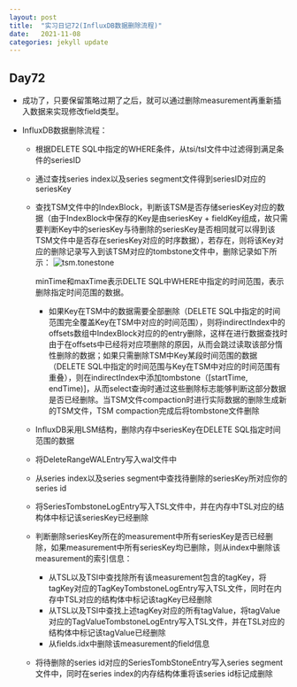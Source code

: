 ```yaml
---
layout: post
title:  "实习日记72(InfluxDB数据删除流程)"
date:   2021-11-08
categories: jekyll update
---
```


## Day72

- 成功了，只要保留策略过期了之后，就可以通过删除measurement再重新插入数据来实现修改field类型。

- InfluxDB数据删除流程：

  - 根据DELETE SQL中指定的WHERE条件，从tsi/tsl文件中过滤得到满足条件的seriesID

  - 通过查找series index以及series segment文件得到seriesID对应的seriesKey

  - 查找TSM文件中的IndexBlock，判断该TSM是否存储seriesKey对应的数据（由于IndexBlock中保存的Key是由seriesKey + fieldKey组成，故只需要判断Key中的seriesKey与待删除的seriesKey是否相同就可以得到该TSM文件中是否存在seriesKey对应的时序数据），若存在，则将该Key对应的删除记录写入到该TSM对应的tombstone文件中，删除记录如下所示：
    ![tsm.tonestone](https://img-blog.csdnimg.cn/20200113200055880.jpg?x-oss-process=image/watermark,type_ZmFuZ3poZW5naGVpdGk,shadow_10,text_aHR0cHM6Ly9ibG9nLmNzZG4ubmV0L3UwMTI3OTQ5MTU=,size_16,color_FFFFFF,t_70)

    minTime和maxTime表示DELTE SQL中WHERE中指定的时间范围，表示删除指定时间范围的数据。

    - 如果Key在TSM中的数据需要全部删除（DELETE SQL中指定的时间范围完全覆盖Key在TSM中对应的时间范围），则将indirectIndex中的offsets数组中IndexBlock对应的的entry删除，这样在进行数据查找时由于在offsets中已经将对应项删除的原因，从而会跳过读取该部分惰性删除的数据；如果只需删除TSM中Key某段时间范围的数据（DELETE SQL中指定的时间范围与Key在TSM中对应的时间范围有重叠），则在indirectIndex中添加tombstone（[startTime, endTime)]，从而select查询时通过这些删除标志能够判断这部分数据是否已经删除。当TSM文件compaction时进行实际数据的删除生成新的TSM文件，TSM compaction完成后将tombstone文件删除

  - InfluxDB采用LSM结构，删除内存中seriesKey在DELETE SQL指定时间范围的数据

  - 将DeleteRangeWALEntry写入wal文件中

  - 从series index以及series segment中查找待删除的seriesKey所对应你的series id

  - 将SeriesTombstoneLogEntry写入TSL文件中，并在内存中TSL对应的结构体中标记该seriesKey已经删除

  - 判断删除seriesKey所在的measurement中所有seriesKey是否已经删除，如果measurement中所有seriesKey均已删除，则从index中删除该measurement的索引信息：

    - 从TSL以及TSI中查找除所有该measurement包含的tagKey，将tagKey对应的TagKeyTombstoneLogEntry写入TSL文件，同时在内存中TSL对应的结构体中标记该tagKey已经删除
    - 从TSL以及TSI中查找上述tagKey对应的所有tagValue，将tagValue对应的TagValueTombstoneLogEntry写入TSL文件，并在TSL对应的结构体中标记该tagValue已经删除
    - 从fields.idx中删除该measurement的field信息

  - 将待删除的series id对应的SeriesTombStoneEntry写入series segment文件中，同时在series index的内存结构体重将该series id标记成删除

